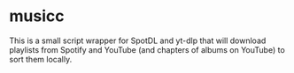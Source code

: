# musicc
This is a small script wrapper for SpotDL and yt-dlp that will download playlists from Spotify and YouTube (and chapters of albums on YouTube) to sort them locally.
